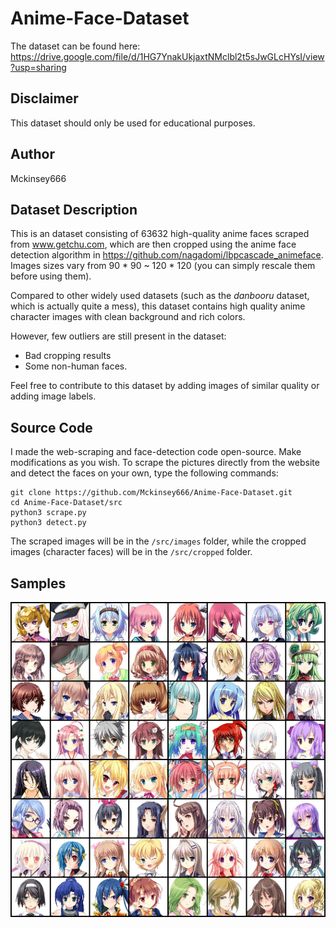 # Anime-Face-Dataset
The dataset can be found here: 
https://drive.google.com/file/d/1HG7YnakUkjaxtNMclbl2t5sJwGLcHYsI/view?usp=sharing
## Disclaimer
This dataset should only be used for educational purposes.

## Author 
Mckinsey666

## Dataset Description
This is an dataset consisting of 63632 high-quality anime faces scraped from www.getchu.com, which are then cropped using the anime face detection algorithm in https://github.com/nagadomi/lbpcascade_animeface. Images sizes vary from 90 * 90 ~ 120 * 120 (you can simply rescale them before using them).
   
Compared to other widely used datasets (such as the *danbooru* dataset, which is actually quite a mess), this dataset contains high quality anime character images with clean background and rich colors.
   
However, few outliers are still present in the dataset:
- Bad cropping results
- Some non-human faces.


Feel free to contribute to this dataset by adding images of similar quality or adding image labels. 

## Source Code
I made the web-scraping and face-detection code open-source. Make modifications as you wish. To scrape the pictures directly from the website and detect the faces on your own, type the following commands:
```
git clone https://github.com/Mckinsey666/Anime-Face-Dataset.git
cd Anime-Face-Dataset/src
python3 scrape.py
python3 detect.py
```
The scraped images will be in the `/src/images` folder, while the cropped images (character faces) will be in the `/src/cropped` folder.

## Samples 
![sample images](./sample.png)
